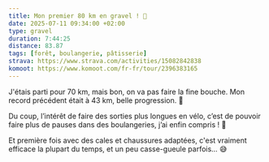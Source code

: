```yaml
---
title: Mon premier 80 km en gravel ! 🥳
date: 2025-07-11 09:34:00 +02:00
type: gravel
duration: 7:44:25
distance: 83.87
tags: [forêt, boulangerie, pâtisserie]
strava: https://www.strava.com/activities/15082842838
komoot: https://www.komoot.com/fr-fr/tour/2396383165
---
```


J'étais parti pour 70 km, mais bon, on va pas faire la fine bouche. Mon record précédent était à 43 km, belle progression. 💪

Du coup, l’intérêt de faire des sorties plus longues en vélo, c’est de pouvoir faire plus de pauses dans des boulangeries, j’ai enfin compris ! 🤯

Et première fois avec des cales et chaussures adaptées, c'est vraiment efficace la plupart du temps, et un peu casse-gueule parfois… 😅
